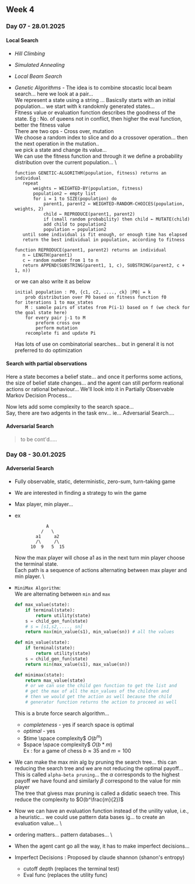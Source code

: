 ## Week 4
### Day 07 - 28.01.2025
#### Local Search
- _Hill Climbing_
- _Simulated Annealing_
- _Local Beam Search_
- _Genetic Algorithms_ - The idea is to combine stocastic local beam search... here we look at a pair... \
    We represent a state using a string ...
    Basicslly starts with an initial population... we start with k randokmly generated states... \
    Fitness value or evaluation function describes the goodness of the state.
    Eg : No. of queens not in conflict, then higher the eval function, better the fitness value \
    There are two ops - Cross over, mutation
    <br>We choose a random index to slice and do a crossover operation... then the next operation in the mutation..
    <br> we pick a state and change its value... \
    We can use the fitness function and through it we define a probability distribution over the current population... \
    
     ```
    function GENETIC-ALGORITHM(population, fitness) returns an individual
        repeat
            weights ← WEIGHTED-BY(population, fitness)
            population2 ← empty list
            for i = 1 to SIZE(population) do
                parent1, parent2 ← WEIGHTED-RANDOM-CHOICES(population, weights, 2)
                child ← REPRODUCE(parent1, parent2)
                if (small random probability) then child ← MUTATE(child)
                add child to population2
                population ← population2
        until some individual is fit enough, or enough time has elapsed
        return the best individual in population, according to fitness

    function REPRODUCE(parent1, parent2) returns an individual
        n ← LENGTH(parent1)
        c ← random number from 1 to n
        return APPEND(SUBSTRING(parent1, 1, c), SUBSTRING(parent2, c + 1, n))
    ```
    or we can also write it as below
    ``` 
    initial population : P0, {c1, c2, ...., ck} |P0| = k
        prob distribution over P0 based on fitness function f0
    for iterations 1 to max_states
        M : samole pairs of states from P(i-1) based on f (we check for the goal state here)
        for every pair j-1 to M
            preform cross ove
            perform mutation
        recomplete fi and update Pi
    ```
    Has lots of use on combinatorial searches... but in general it is not preferred to do optimization

#### Search with partial observations
Here a state becomes a belief state... and once it performs some actions, the size of belief state changes... and the agent can still perform reational actions or rational behaviour... We'll look into it in Partially Observable Markov Decision Process...



Now lets add some complexity to the search space... \
Say, there are two adgents in the task env... ie... Adversarial Search....

#### Adversarial Search
> to be cont'd.....




### Day 08 - 30.01.2025

#### Adverserial Search
- Fully observable, static, deterministic, zero-sum, turn-taking game
- We are interested in finding a strategy to win the game
- Max player, min player...
- ex 
  ```
              A
            /   \
          a1     a2
          /\     /\
        10  9   5  15
  ```
  Now the max player will chose a1 as in the next turn min player choose the terminal state. \
  Each path is a sequence of actions alternating between max player and min player. \
-  `MiniMax Algorithm`:  \
    We are alternating between `min` and `max`
    ```python
    def max_value(state):
        if terminal(state):
            return utility(state)
        s = child_gen_fun(state)
        # s = [s1,s2,...., sn]
        return max(min_value(s1), min_value(sn)) # all the values

    def min_value(state):
        if terminal(state):
            return utility(state)
        s = child_gen_fun(state)
        return min(max_value(s1), max_value(sn))
    
    def minimax(state):
        return max_value(state)
        # or we can use the child gen function to get the list and 
        # get the max of all the min_values of the children and
        # then we would get the action as well because the child  
        # generator function returns the action to proceed as well
    ```
    This is a brute force search algorithm... 
    - $completeness$ - yes if search space is optimal
    - $optimal$ - yes
    - $time \space complexity$ $O(b^m)$
    - $space \space complexity$ $O(b*m)$ \
    Ex : for a game of chess $b \approx 35$ and $m = 100$

- We can make the max min alg by pruning the search tree... this can reducing the search tree and we are not reducing the optimal payoff... \
  This is called `alpha-beta pruning`... the $\alpha$ corresponds to the highest payoff we have found and similarly $\beta$ correspond to the value for min player \
  The tree that givess max pruning is called a didatic seaech tree.
  This reduce the complexity to $O(b^\frac{m}{2})$ 
- Now we can have an evaluation function instead of the unility value, i.e., a heuristic... we could use pattern data bases ig... to create an evaluation value... \
- ordering matters... pattern databases... \
- When the agent cant go all the way, it has to make imperfect decisions...
- Imperfect Decisions : Proposed by claude shannon (shanon's entropy)
  - cutoff depth (replaces the terminal test)
  - Eval func (replaces the utility func)

